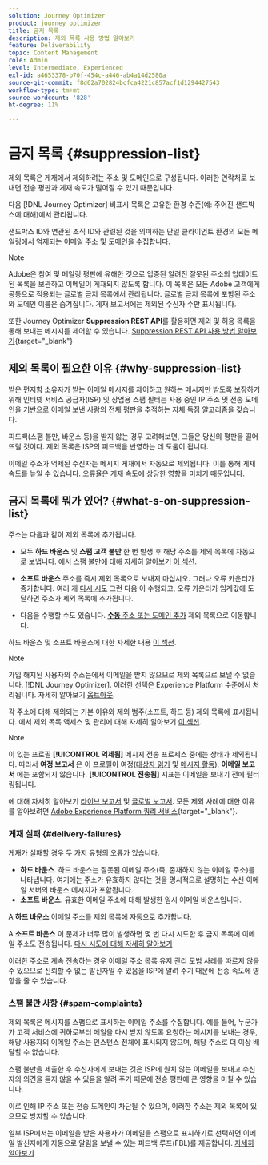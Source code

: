 ```yaml
---
solution: Journey Optimizer
product: journey optimizer
title: 금지 목록
description: 제외 목록 사용 방법 알아보기
feature: Deliverability
topic: Content Management
role: Admin
level: Intermediate, Experienced
exl-id: a4653378-b70f-454c-a446-ab4a14d2580a
source-git-commit: f8d62a702824bcfca4221c857acf1d1294427543
workflow-type: tm+mt
source-wordcount: '828'
ht-degree: 11%

---
```


# 금지 목록 {#suppression-list}

제외 목록은 게재에서 제외하려는 주소 및 도메인으로 구성됩니다. 이러한 연락처로 보내면 전송 평판과 게재 속도가 떨어질 수 있기 때문입니다.

다음 [!DNL Journey Optimizer] 비표시 목록은 고유한 환경 수준(예: 주어진 샌드박스에 대해)에서 관리됩니다.

샌드박스 ID와 연관된 조직 ID와 관련된 것을 의미하는 단일 클라이언트 환경의 모든 메일링에서 억제되는 이메일 주소 및 도메인을 수집합니다.

>[!NOTE]
>
>Adobe은 참여 및 메일링 평판에 유해한 것으로 입증된 알려진 잘못된 주소의 업데이트된 목록을 보관하고 이메일이 게재되지 않도록 합니다. 이 목록은 모든 Adobe 고객에게 공통으로 적용되는 글로벌 금지 목록에서 관리됩니다. 글로벌 금지 목록에 포함된 주소와 도메인 이름은 숨겨집니다. 게재 보고서에는 제외된 수신자 수만 표시됩니다.

또한 Journey Optimizer **Suppression REST API**&#x200B;를 활용하면 제외 및 허용 목록을 통해 보내는 메시지를 제어할 수 있습니다. [Suppression REST API 사용 방법 알아보기](https://developer.adobe.com/journey-optimizer-apis/references/suppression/){target="_blank"}

## 제외 목록이 필요한 이유 {#why-suppression-list}

받은 편지함 소유자가 받는 이메일 메시지를 제어하고 원하는 메시지만 받도록 보장하기 위해 인터넷 서비스 공급자(ISP) 및 상업용 스팸 필터는 사용 중인 IP 주소 및 전송 도메인을 기반으로 이메일 보낸 사람의 전체 평판을 추적하는 자체 독점 알고리즘을 갖습니다.

피드백(스팸 불만, 바운스 등)을 받지 않는 경우 고려해보면, 그들은 당신의 평판을 떨어뜨릴 것이다. 제외 목록은 ISP의 피드백을 반영하는 데 도움이 됩니다.

이메일 주소가 억제된 수신자는 메시지 게재에서 자동으로 제외됩니다. 이를 통해 게재 속도를 높일 수 있습니다. 오류율은 게재 속도에 상당한 영향을 미치기 때문입니다.

## 금지 목록에 뭐가 있어? {#what-s-on-suppression-list}

주소는 다음과 같이 제외 목록에 추가됩니다.

* 모두 **하드 바운스** 및 **스팸 고객 불만** 한 번 발생 후 해당 주소를 제외 목록에 자동으로 보냅니다. 에서 스팸 불만에 대해 자세히 알아보기 [이 섹션](#spam-complaints).

* **소프트 바운스** 주소를 즉시 제외 목록으로 보내지 마십시오. 그러나 오류 카운터가 증가합니다. 여러 개 [다시 시도](../configuration/retries.md) 그런 다음 이 수행되고, 오류 카운터가 임계값에 도달하면 주소가 제외 목록에 추가됩니다.

* 다음을 수행할 수도 있습니다. [**수동** 주소 또는 도메인 추가](../configuration/manage-suppression-list.md#add-addresses-and-domains) 제외 목록으로 이동합니다.

하드 바운스 및 소프트 바운스에 대한 자세한 내용 [이 섹션](#delivery-failures).

>[!NOTE]
>
>가입 해지된 사용자의 주소는에서 이메일을 받지 않으므로 제외 목록으로 보낼 수 없습니다. [!DNL Journey Optimizer]. 이러한 선택은 Experience Platform 수준에서 처리됩니다. 자세히 알아보기 [옵트아웃](../privacy/opt-out.md).

각 주소에 대해 제외되는 기본 이유와 제외 범주(소프트, 하드 등) 제외 목록에 표시됩니다. 에서 제외 목록 액세스 및 관리에 대해 자세히 알아보기 [이 섹션](../configuration/manage-suppression-list.md).

>[!NOTE]
>
>이 있는 프로필 **[!UICONTROL 억제됨]** 메시지 전송 프로세스 중에는 상태가 제외됩니다. 따라서 **여정 보고서** 은 이 프로필이 여정([대상자 읽기](../building-journeys/read-audience.md) 및 [메시지 활동](../building-journeys/journeys-message.md)), **이메일 보고서** 에는 포함되지 않습니다. **[!UICONTROL 전송됨]** 지표는 이메일을 보내기 전에 필터링됩니다.
>
>에 대해 자세히 알아보기 [라이브 보고서](../reports/live-report.md) 및 [글로벌 보고서](../reports/global-report.md). 모든 제외 사례에 대한 이유를 알아보려면 [Adobe Experience Platform 쿼리 서비스](https://experienceleague.adobe.com/docs/experience-platform/query/api/getting-started.html){target="_blank"}.

### 게재 실패 {#delivery-failures}

게재가 실패할 경우 두 가지 유형의 오류가 있습니다.

* **하드 바운스**. 하드 바운스는 잘못된 이메일 주소(즉, 존재하지 않는 이메일 주소)를 나타냅니다. 여기에는 주소가 유효하지 않다는 것을 명시적으로 설명하는 수신 이메일 서버의 바운스 메시지가 포함됩니다.
* **소프트 바운스**. 유효한 이메일 주소에 대해 발생한 임시 이메일 바운스입니다.

A **하드 바운스** 이메일 주소를 제외 목록에 자동으로 추가합니다.

A **소프트 바운스** <!--or an **ignored** error--> 이 문제가 너무 많이 발생하면 몇 번 다시 시도한 후 금지 목록에 이메일 주소도 전송됩니다. [다시 시도에 대해 자세히 알아보기](../configuration/retries.md)

이러한 주소로 계속 전송하는 경우 이메일 주소 목록 유지 관리 모범 사례를 따르지 않을 수 있으므로 신뢰할 수 없는 발신자일 수 있음을 ISP에 알려 주기 때문에 전송 속도에 영향을 줄 수 있습니다.

### 스팸 불만 사항 {#spam-complaints}

제외 목록은 메시지를 스팸으로 표시하는 이메일 주소를 수집합니다. 예를 들어, 누군가가 고객 서비스에 귀하로부터 메일을 다시 받지 않도록 요청하는 메시지를 보내는 경우, 해당 사용자의 이메일 주소는 인스턴스 전체에 표시되지 않으며, 해당 주소로 더 이상 배달할 수 없습니다.

스팸 불만을 제출한 후 수신자에게 보내는 것은 ISP에 원치 않는 이메일을 보내고 수신자의 의견을 듣지 않을 수 있음을 알려 주기 때문에 전송 평판에 큰 영향을 미칠 수 있습니다.

이로 인해 IP 주소 또는 전송 도메인이 차단될 수 있으며, 이러한 주소는 제외 목록에 있으므로 방지할 수 있습니다.

일부 ISP에서는 이메일을 받은 사용자가 이메일을 스팸으로 표시하기로 선택하면 이메일 발신자에게 자동으로 알림을 보낼 수 있는 피드백 루프(FBL)를 제공합니다. [자세히 알아보기](deliverability.md#feedback-loops)
